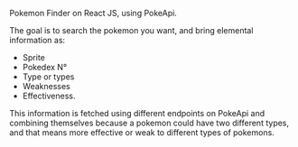 Pokemon Finder on React JS, using PokeApi.

The goal is to search the pokemon you want, and bring elemental information as:

- Sprite
- Pokedex N°
- Type or types
- Weaknesses
- Effectiveness.

This information is fetched using different endpoints on PokeApi and combining themselves because a pokemon could have two different types, and that means more effective or weak to different types of pokemons. 



